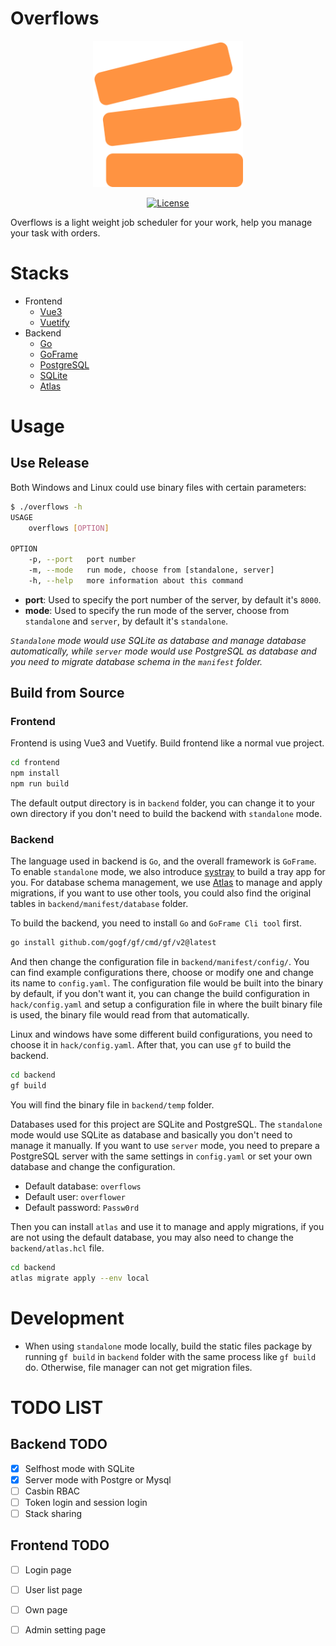 # Overflows
<div align=center>
<img src="frontend/src/assets/logo.png" width="240"/>

[![License](https://img.shields.io/badge/License-Apache%202.0-blue.svg)](https://github.com/UncleChair/Overflows/blob/main/LICENSE)

</div>

Overflows is a light weight job scheduler for your work, help you manage your task with orders.

# Stacks

- Frontend
  - [Vue3](https://vuejs.org/)
  - [Vuetify](https://vuetifyjs.com/)
- Backend
  - [Go](https://go.dev/)
  - [GoFrame](https://goframe.org/)
  - [PostgreSQL](https://www.postgresql.org/)
  - [SQLite](https://www.sqlite.org/)
  - [Atlas](https://atlasgo.io/)

# Usage

## Use Release

Both Windows and Linux could use binary files with certain parameters:

``` bash
$ ./overflows -h
USAGE
    overflows [OPTION]

OPTION
    -p, --port   port number
    -m, --mode   run mode, choose from [standalone, server]
    -h, --help   more information about this command
```

- __port__: Used to specify the port number of the server, by default it's `8000`.
- __mode__: Used to specify the run mode of the server, choose from `standalone` and `server`, by default it's `standalone`.

_`Standalone` mode would use SQLite as database and manage database automatically, while `server` mode would use PostgreSQL as database and you need to migrate database schema in the `manifest` folder._

## Build from Source

### Frontend

Frontend is using Vue3 and Vuetify. Build frontend like a normal vue project.

``` bash
cd frontend
npm install
npm run build
```

The default output directory is in `backend` folder, you can change it to your own directory if you don't need to build the backend with `standalone` mode.

### Backend

The language used in backend is `Go`, and the overall framework is `GoFrame`. To enable `standalone` mode, we also introduce [systray](https://github.com/getlantern/systray) to build a tray app for you. For database schema management, we use [Atlas](https://atlasgo.io/) to manage and apply migrations, if you want to use other tools, you could also find the original tables in `backend/manifest/database` folder.

To build the backend, you need to install `Go` and `GoFrame Cli tool` first.

``` bash
go install github.com/gogf/gf/cmd/gf/v2@latest
```

And then change the configuration file in `backend/manifest/config/`. You can find example configurations there, choose or modify one and change its name to `config.yaml`. The configuration file would be built into the binary by default, if you don't want it, you can change the build configuration in `hack/config.yaml` and setup a configuration file in where the built binary file is used, the binary file would read from that automatically.

Linux and windows have some different build configurations, you need to choose it in `hack/config.yaml`. After that, you can use `gf` to build the backend.

``` bash
cd backend
gf build
```

You will find the binary file in `backend/temp` folder.

Databases used for this project are SQLite and PostgreSQL. The `standalone` mode would use SQLite as database and basically you don't need to manage it manually. If you want to use `server` mode, you need to prepare a PostgreSQL server with the same settings in `config.yaml` or set your own database and change the configuration.
- Default database: `overflows`
- Default user: `overflower`
- Default password: `Passw0rd`

Then you can install `atlas` and use it to manage and apply migrations, if you are not using the default database, you may also need to change the `backend/atlas.hcl` file.

``` bash
cd backend
atlas migrate apply --env local
```

# Development

- When using `standalone` mode locally, build the static files package by running `gf build` in `backend` folder with the same process like `gf build` do. Otherwise, file manager can not get migration files.

# TODO LIST

## Backend TODO

- [x] Selfhost mode with SQLite
- [x] Server mode with Postgre or Mysql
- [ ] Casbin RBAC
- [ ] Token login and session login
- [ ] Stack sharing

## Frontend TODO

- [ ] Login page
- [ ] User list page
- [ ] Own page
- [ ] Admin setting page

